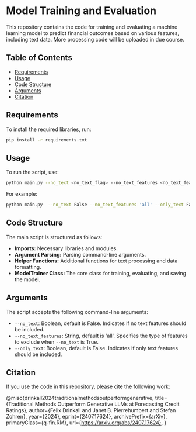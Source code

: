 # Model Training and Evaluation

This repository contains the code for training and evaluating a machine learning model to predict financial outcomes based on various features, including text data. More processing code will be uploaded in due course.

## Table of Contents
- [Requirements](#requirements)
- [Usage](#usage)
- [Code Structure](#code-structure)
- [Arguments](#arguments)
- [Citation](#citation)

## Requirements

To install the required libraries, run:

```bash
pip install -r requirements.txt
```

## Usage

To run the script, use:

```bash
python main.py --no_text <no_text_flag> --no_text_features <no_text_features_value> --only_text <only_text_flag>
```

For example:

```bash
python main.py  --no_text False --no_text_features 'all' --only_text False
```

## Code Structure

The main script is structured as follows:

- **Imports:** Necessary libraries and modules.
- **Argument Parsing:** Parsing command-line arguments.
- **Helper Functions:** Additional functions for text processing and data formatting.
- **ModelTrainer Class:** The core class for training, evaluating, and saving the model.

## Arguments

The script accepts the following command-line arguments:

- `--no_text`: Boolean, default is False. Indicates if no text features should be included.
- `--no_text_features`: String, default is 'all'. Specifies the type of features to exclude when `--no_text` is True.
- `--only_text`: Boolean, default is False. Indicates if only text features should be included.

## Citation 

If you use the code in this repository, please cite the following work:

@misc{drinkall2024traditionalmethodsoutperformgenerative,
      title={Traditional Methods Outperform Generative LLMs at Forecasting Credit Ratings}, 
      author={Felix Drinkall and Janet B. Pierrehumbert and Stefan Zohren},
      year={2024},
      eprint={2407.17624},
      archivePrefix={arXiv},
      primaryClass={q-fin.RM},
      url={https://arxiv.org/abs/2407.17624}, 
}
